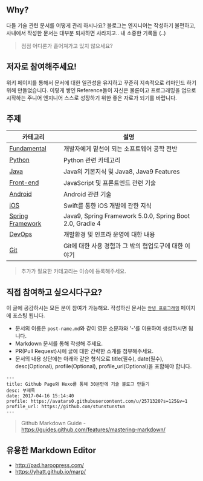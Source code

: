 ## Why?

다들 기술 관련 문서를 어떻게 관리 하시나요? 블로그는 엔지니어는 작성하기 불편하고, 사내에서 작성한 문서는 대부분 퇴사하면 사라지고.. 내 소중한 기록들 (..)

> 점점 어디론가 흩어져가고 있지 않으세요?

## 저자로 참여해주세요!

위키 페이지를 통해서 문서에 대한 일관성을 유지하고 꾸준히 지속적으로 리마인드 하기 위해 만들었습니다. 이렇게 쌓인 Reference들이 자신은 물론이고 프로그래밍을 업으로 시작하는 주니어 엔지니어 스스로 성장하기 위한 좋은 자료가 되기를 바랍니다.

## 주제

| 카테고리 | 설명 |
| --- | --- |
| [Fundamental](https://github.com/stunstunstun/awesome-wiki/tree/master/Fundamental) | 개발자에게 밑천이 되는 소프트웨어 공학 전반 |
| [Python](https://github.com/stunstunstun/awesome-wiki/tree/master/Python)| Python 관련 카테고리 |
| [Java](https://github.com/stunstunstun/awesome-wiki/tree/master/Java) | Java의 기본지식 및 Java8, Java9 Features |
| [Front-end](https://github.com/stunstunstun/awesome-wiki/tree/master/Front-end) | JavaScript 및 프론트엔드 관련 기술 |
| [Android](https://github.com/stunstunstun/awesome-wiki/tree/master/Android) | Android 관련 기술 |
| [iOS](https://github.com/stunstunstun/awesome-wiki/tree/master/iOS) | Swift를 통한 iOS 개발에 관한 지식 |
| [Spring Framework](https://github.com/stunstunstun/awesome-wiki/tree/master/Spring) | Java9, Spring Framework 5.0.0, Spring Boot 2.0, Gradle 4 |
| [DevOps](https://github.com/stunstunstun/awesome-wiki/tree/master/DevOps) | 개발환경 및 인프라 운영에 대한 내용 |
| [Git](https://github.com/stunstunstun/awesome-wiki/tree/master/Git) | Git에 대한 사용 경험과 그 밖의 협업도구에 대한 이야기 |

> 추가가 필요한 카테고리는 이슈에 등록해주세요.

## 직접 참여하고 싶으시다구요?

이 글에 공감하시는 모든 분이 참여가 가능해요. 작성하신 문서는 [`안녕 프로그래밍`](https://holaxprogramming.com) 페이지에 포스팅 됩니다.

- 문서의 이름은 `post-name.md`와 같이 영문 소문자와 '-'를 이용하여 생성하시면 됩니다.
- Markdown 문서를 통해 작성해 주세요.
- PR(Pull Request)시에 글에 대한 간략한 소개를 첨부해주세요.
- 문서의 내용 상단에는 아래와 같은 형식으로 title(필수), date(필수), desc(Optional), profile(Optional), profile_url(Optional)을 포함해야 합니다.

```
---
title: Github Page와 Hexo를 통해 30분만에 기술 블로그 만들기
desc: 부제목
date: 2017-04-16 15:14:40
profile: https://avatars0.githubusercontent.com/u/2571320?s=125&v=1
profile_url: https://github.com/stunstunstun
---
```

> Github Markdown Guide - https://guides.github.com/features/mastering-markdown/

## 유용한 Markdown Editor

- http://pad.haroopress.com/
- https://yhatt.github.io/marp/
